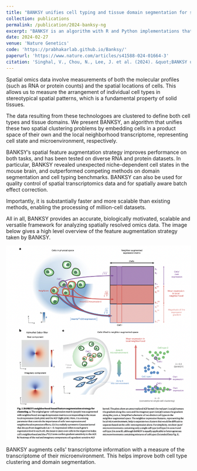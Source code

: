 ```yaml
---
title: "BANKSY unifies cell typing and tissue domain segmentation for scalable spatial omics data analysis"
collection: publications
permalink: /publication/2024-banksy-ng
excerpt: "BANKSY is an algorithm with R and Python implementations that identifies both cell types and tissue domains from spatially-resolved -omics data by incorporating spatial kernels capturing microenvironmental information, applicable to a range of spatially-resolved technologies, and scalable to millions of cells.<br/><img src='/images/banksy_fig1.png' height='628' width='495'>"
date: 2024-02-27
venue: 'Nature Genetics'
code: 'https://prabhakarlab.github.io/Banksy/'
paperurl: 'https://www.nature.com/articles/s41588-024-01664-3'
citation: 'Singhal, V., Chou, N., Lee, J. et al. (2024). &quot;BANKSY unifies cell typing and tissue domain segmentation for scalable spatial omics data analysis.&quot; <i>Nat Genet</i>.'
---
```


Spatial omics data involve measurements of both the molecular profiles (such as RNA or protein counts) and the spatial locations of cells. This allows us to measure the arrangement of individual cell types in stereotypical spatial patterns, which is a fundamental property of solid tissues. 

The data resulting from these technologoes are clustered to define both cell types and tissue domains. We present BANKSY, an algorithm that unifies these two spatial clustering problems by embedding cells in a product space of their own and the local neighborhood transcriptome, representing cell state and microenvironment, respectively. 

BANKSY’s spatial feature augmentation strategy improves performance on both tasks, and has been tested on diverse RNA and protein datasets. In particular, BANKSY revealed unexpected niche-dependent cell states in the mouse brain, and outperformed competing methods on domain segmentation and cell typing benchmarks. BANKSY can also be used for quality control of spatial transcriptomics data and for spatially aware batch effect correction. 

Importantly, it is substantially faster and more scalable than existing methods, enabling the processing of million-cell datasets. 

All in all, BANKSY provides an accurate, biologically motivated, scalable and versatile framework for analyzing spatially resolved omics data. The image below gives a high level overview of the feature augmentation strategy taken by BANKSY. 

![](/images/banksy_fig1.png)

BANKSY augments cells' transcriptome information with a measure of the transcriptome of their microenvironment. This helps improve both cell type clustering and domain segmentation. 


<!-- You can download a preliminary proof copy of the paper [here](/files/41588_2024_1664_Author.pdf), with [Supplementary information](/files/41588_2024_1664_MOESM1_ESM.pdf), and [peer review](/files/41588_2024_1664_MOESM3_ESM.pdf) information. You can also access the Github pages for the [R version](https://prabhakarlab.github.io/Banksy/) and [Python version](https://github.com/prabhakarlab/Banksy_py) of the package, along with [data and scripts](https://zenodo.org/records/10258795) related to the manuscript.  -->

